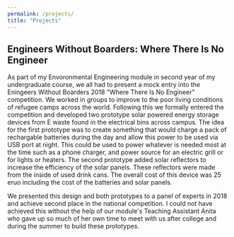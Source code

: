 ```yaml
---
permalink: /projects/
title: "Projects"
---
```


## Engineers Without Boarders: Where There Is No Engineer ## 
As part of my Envoronmental Engineering module in second year of my undergraduate course, we all had to present a mock entry into the Eningeers Without Boarders 2018  "Where There Is No Engineer" competition. We worked in groups to improve to the poor living conditions of refugee camps across the world. Following this we formally entered the competition and developed two prototype solar powered energy storage devices from E waste found in the electrical bins across campus. The idea for the first prototype was to create something that would charge a pack of rechargable batteries during the day and allow this power to be used via USB port at night. This could be used to power whatever is needed most at the time such as a phone charger, and power source for an electric grill or for lights or heaters. The second prototype added solar reflectors to increase the efficiency of the solar panels. These reflectors were made from the inside of used drink cans. The overall cost of this device was 25 eruo including the cost of the batteries and solar panels.

We presented this design and both prototypes to a panel of experts in 2018 and achieve second place in the national competition. I could not have achieved this without the help of our module's Teaching Assistant Anita who gave up so much of her own time to meet with us after college and during the summer to build these prototypes. 
